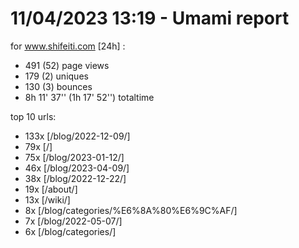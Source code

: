 # 11/04/2023 13:19 - Umami report
for www.shifeiti.com [24h] :

 - 491 (52) page views
 - 179 (2) uniques
 - 130 (3) bounces
 - 8h 11' 37'' (1h 17' 52'') totaltime


top 10 urls:
 - 133x [/blog/2022-12-09/]
 - 79x [/]
 - 75x [/blog/2023-01-12/]
 - 46x [/blog/2023-04-09/]
 - 38x [/blog/2022-12-22/]
 - 19x [/about/]
 - 13x [/wiki/]
 - 8x [/blog/categories/%E6%8A%80%E6%9C%AF/]
 - 7x [/blog/2022-05-07/]
 - 6x [/blog/categories/]


